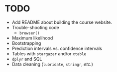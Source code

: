 # TODO

- Add README about building the course website.
- Trouble-shooting code
  - `browser()`
- Maximum likelihood
- Bootstrapping
- Prediction intervals vs. confidence intervals
- Tables with `stargazer` and/or `xtable`
- `dplyr` and SQL
- Data cleaning (`lubridate`, `stringr`, _etc._)
